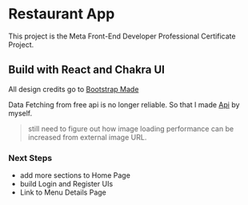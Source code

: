 # Restaurant App

This project is the Meta Front-End Developer Professional Certificate Project.

## Build with React and Chakra UI

All design credits go to [Bootstrap Made](https://bootstrapmade.com/demo/Yummy/)

Data Fetching from free api is no longer reliable.
So that I made [Api](https://github.com/shinehtetnaing/mock-steak-data-api) by myself.

>still need to figure out how image loading performance can be increased from external image URL.

### Next Steps

- add more sections to Home Page
- build Login and Register UIs
- Link to Menu Details Page
